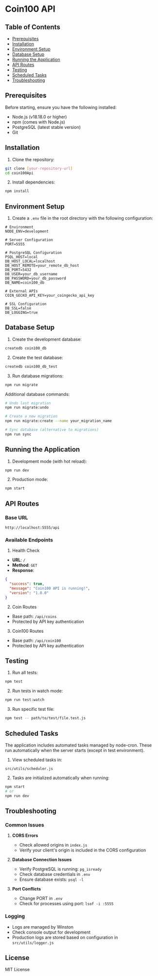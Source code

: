 # Coin100 API

## Table of Contents
- [Prerequisites](#prerequisites)
- [Installation](#installation)
- [Environment Setup](#environment-setup)
- [Database Setup](#database-setup)
- [Running the Application](#running-the-application)
- [API Routes](#api-routes)
- [Testing](#testing)
- [Scheduled Tasks](#scheduled-tasks)
- [Troubleshooting](#troubleshooting)

## Prerequisites

Before starting, ensure you have the following installed:
- Node.js (v18.18.0 or higher)
- npm (comes with Node.js)
- PostgreSQL (latest stable version)
- Git

## Installation

1. Clone the repository:
```bash
git clone [your-repository-url]
cd coin100Api
```

2. Install dependencies:
```bash
npm install
```

## Environment Setup

1. Create a `.env` file in the root directory with the following configuration:
```env
# Environment
NODE_ENV=development

# Server Configuration
PORT=5555

# PostgreSQL Configuration
PSQL_HOST=local
DB_HOST_LOCAL=localhost
DB_HOST_REMOTE=your_remote_db_host
DB_PORT=5432
DB_USER=your_db_username
DB_PASSWORD=your_db_password
DB_NAME=coin100_db

# External APIs
COIN_GECKO_API_KEY=your_coingecko_api_key

# SSL Configuration
DB_SSL=false
DB_LOGGING=true
```

## Database Setup

1. Create the development database:
```bash
createdb coin100_db
```

2. Create the test database:
```bash
createdb coin100_db_test
```

3. Run database migrations:
```bash
npm run migrate
```

Additional database commands:
```bash
# Undo last migration
npm run migrate:undo

# Create a new migration
npm run migrate:create --name your_migration_name

# Sync database (alternative to migrations)
npm run sync
```

## Running the Application

1. Development mode (with hot reload):
```bash
npm run dev
```

2. Production mode:
```bash
npm start
```

## API Routes

### Base URL
```
http://localhost:5555/api
```

### Available Endpoints

1. Health Check
- **URL**: `/`
- **Method**: `GET`
- **Response**:
```json
{
  "success": true,
  "message": "Coin100 API is running!",
  "version": "1.0.0"
}
```

2. Coin Routes
- Base path: `/api/coins`
- Protected by API key authentication

3. Coin100 Routes
- Base path: `/api/coin100`
- Protected by API key authentication

## Testing

1. Run all tests:
```bash
npm test
```

2. Run tests in watch mode:
```bash
npm run test:watch
```

3. Run specific test file:
```bash
npm test -- path/to/test/file.test.js
```

## Scheduled Tasks

The application includes automated tasks managed by node-cron. These run automatically when the server starts (except in test environment).

1. View scheduled tasks in:
```
src/utils/scheduler.js
```

2. Tasks are initialized automatically when running:
```bash
npm start
# or
npm run dev
```

## Troubleshooting

### Common Issues

1. **CORS Errors**
   - Check allowed origins in `index.js`
   - Verify your client's origin is included in the CORS configuration

2. **Database Connection Issues**
   - Verify PostgreSQL is running: `pg_isready`
   - Check database credentials in `.env`
   - Ensure database exists: `psql -l`

3. **Port Conflicts**
   - Change PORT in `.env`
   - Check for processes using port: `lsof -i :5555`

### Logging

- Logs are managed by Winston
- Check console output for development
- Production logs are stored based on configuration in `src/utils/logger.js`

## License

MIT License
